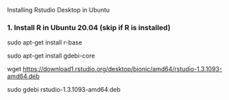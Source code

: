 Installing Rstudio Desktop in Ubuntu


### 1. Install R in Ubuntu 20.04 (skip if R is installed)
sudo apt-get install r-base
   
  sudo apt-get install gdebi-core


wget https://download1.rstudio.org/desktop/bionic/amd64/rstudio-1.3.1093-amd64.deb

sudo gdebi rstudio-1.3.1093-amd64.deb 
